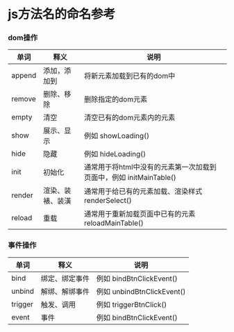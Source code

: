 # js方法名的命名参考

### dom操作

| 单词   | 释义             | 说明                                                         |
| ------ | ---------------- | ------------------------------------------------------------ |
| append | 添加，添加到     | 将新元素加载到已有的dom中                                    |
| remove | 删除、移除       | 删除指定的dom元素                                            |
| empty  | 清空             | 清空已有的dom元素内的元素                                    |
| show   | 展示、显示       | 例如 showLoading()                                           |
| hide   | 隐藏             | 例如 hideLoading()                                           |
| init   | 初始化           | 通常用于将html中没有的元素第一次加载到页面中，例如 initMainTable() |
| render | 渲染、装裱、装潢 | 通常用于给已有的元素加载、渲染样式 renderSelect()            |
| reload | 重载             | 通常用于重新加载页面中已有的元素 reloadMainTable()           |

### 事件操作

| 单词    | 释义           | 说明                       |
| ------- | -------------- | -------------------------- |
| bind    | 绑定、绑定事件 | 例如 bindBtnClickEvent()   |
| unbind  | 解绑、解绑事件 | 例如 unbindBtnClickEvent() |
| trigger | 触发、调用     | 例如 triggerBtnClick()     |
| event   | 事件           | 例如 bindBtnClickEvent()   |

